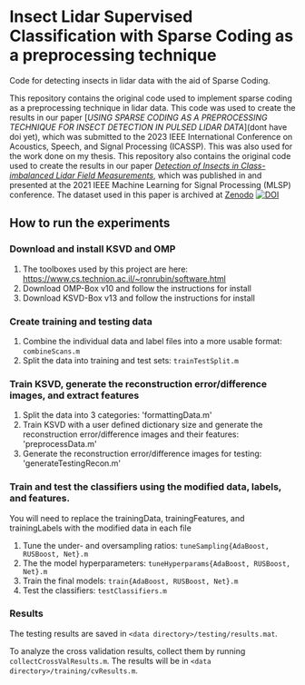 

# Insect Lidar Supervised Classification with Sparse Coding as a preprocessing technique
Code for detecting insects in lidar data with the aid of Sparse Coding.

This repository contains the original code used to implement sparse coding as a preprocessing technique in lidar data. 
This code was used to create the results in our paper [*USING SPARSE CODING AS A PREPROCESSING TECHNIQUE FOR INSECT DETECTION IN PULSED LIDAR DATA*](dont have doi yet), which was submitted to the 2023 IEEE International Conference on Acoustics, Speech, and Signal Processing (ICASSP). This was also used for the work done on my thesis.
This repository also contains the original code used to create the results in our paper [*Detection of Insects in Class-imbalanced Lidar Field Measurements*](https://doi.org/10.1109/MLSP52302.2021.9596143), which was published in and presented at the 2021 IEEE Machine Learning for Signal Processing (MLSP) conference. 
The dataset used in this paper is archived at [Zenodo](https://zenodo.org/record/5504411) [![DOI](https://zenodo.org/badge/DOI/10.5281/zenodo.5504411.svg)](https://doi.org/10.5281/zenodo.5504411)

## How to run the experiments

### Download and install KSVD and OMP
1. The toolboxes used by this project are here: https://www.cs.technion.ac.il/~ronrubin/software.html
2. Download OMP-Box v10  and follow the instructions for install
3. Download KSVD-Box v13 and follow the instructions for install

### Create training and testing data
1. Combine the individual data and label files into a more usable format: `combineScans.m`
2. Split the data into training and test sets: `trainTestSplit.m`

### Train KSVD, generate the reconstruction error/difference images, and extract features
1. Split the data into 3 categories: 'formattingData.m'
2. Train KSVD with a user defined dictionary size and generate the reconstruction error/difference images and their features: 'preprocessData.m'
3. Generate the reconstruction error/difference images for testing: 'generateTestingRecon.m'


### Train and test the classifiers using the modified data, labels, and features. 
You will need to replace the trainingData, trainingFeatures, and trainingLabels with the modified data in each file
1. Tune the under- and oversampling ratios: `tuneSampling{AdaBoost, RUSBoost, Net}.m`
2. The the model hyperparameters: `tuneHyperparams{AdaBoost, RUSBoost, Net}.m`
3. Train the final models: `train{AdaBoost, RUSBoost, Net}.m`
4. Test the classifiers: `testClassifiers.m`

### Results
The testing results are saved in `<data directory>/testing/results.mat`. 

To analyze the cross validation results, collect them by running `collectCrossValResults.m`. The results will be in `<data directory>/training/cvResults.m`. 
